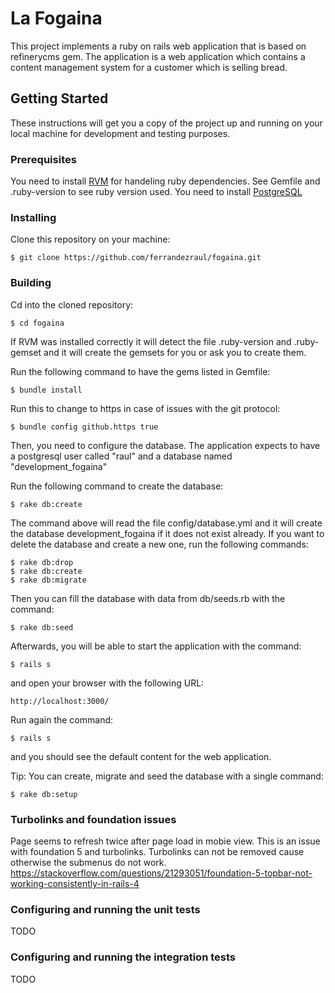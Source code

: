# La Fogaina

This project implements a ruby on rails web application that is based on refinerycms gem.
The application is a web application which contains a content management system for a customer which is selling bread.

## Getting Started

These instructions will get you a copy of the project up and running on your local machine for development and testing purposes.

### Prerequisites

You need to install [RVM](https://rvm.io) for handeling ruby dependencies. 
See Gemfile and .ruby-version to see ruby version used.
You need to install [PostgreSQL](https://www.postgresql.org/)

### Installing

Clone this repository on your machine:

```
$ git clone https://github.com/ferrandezraul/fogaina.git
```
### Building
Cd into the cloned repository:
```
$ cd fogaina
```
If RVM was installed correctly it will detect the file .ruby-version and .ruby-gemset and it will create the gemsets for you or ask you to create them.

Run the following command to have the gems listed in Gemfile:
```
$ bundle install
```
Run this to change to https in case of issues with the git protocol:
```
$ bundle config github.https true 
```
Then, you need to configure the database.
The application expects to have a postgresql user called "raul" and a database named "development_fogaina"

Run the following command to create the database:
```
$ rake db:create
```
The command above will read the file config/database.yml and it will create the database development_fogaina if it does not exist already.
If you want to delete the database and create a new one, run the following commands:
```
$ rake db:drop
$ rake db:create
$ rake db:migrate
```
Then you can fill the database with data from db/seeds.rb with the command:
```
$ rake db:seed
```
Afterwards, you will be able to start the application with the command:
```
$ rails s
```
and open your browser with the following URL:
```
http://localhost:3000/
```
Run again the command:
```
$ rails s
```
and you should see the default content for the web application.

Tip: You can create, migrate and seed the database with a single command:
```
$ rake db:setup
```

### Turbolinks and foundation issues
Page seems to refresh twice after page load in mobie view.
This is an issue with foundation 5 and turbolinks.
Turbolinks can not be removed cause otherwise the submenus do not work.
https://stackoverflow.com/questions/21293051/foundation-5-topbar-not-working-consistently-in-rails-4

### Configuring and running the unit tests

TODO

### Configuring and running the integration tests

TODO






